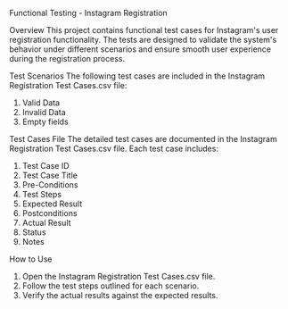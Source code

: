 Functional Testing - Instagram Registration

Overview
This project contains functional test cases for Instagram's user registration functionality. The tests are designed to validate the system's behavior under different scenarios and ensure smooth user experience during the registration process.

Test Scenarios
The following test cases are included in the Instagram Registration Test Cases.csv file:
1. Valid Data
2. Invalid Data
3. Empty fields

Test Cases File
The detailed test cases are documented in the Instagram Registration Test Cases.csv file. Each test case includes:
1. Test Case ID
2. Test Case Title
3. Pre-Conditions
4. Test Steps
5. Expected Result
6. Postconditions
7. Actual Result
8. Status
9. Notes

How to Use
1. Open the Instagram Registration Test Cases.csv file.
2. Follow the test steps outlined for each scenario.
3. Verify the actual results against the expected results.
